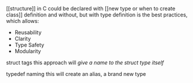 [[structure]] in C could be declared with [[new type or when to create class]] definition and without, but with type definition is the best practices, which allows:
- Reusability
- Clarity
- Type Safety
- Modularity 

struct tags
this approach will *give a name to the struct type itself*

typedef naming
this will create an alias, a brand new type